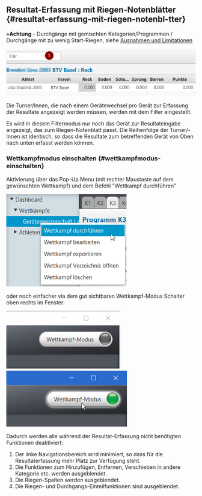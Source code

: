 ## Resultat-Erfassung mit Riegen-Notenblätter {#resultat-erfassung-mit-riegen-notenbl-tter}

»**Achtung** - Durchgänge mit gemischten Kategorien/Programmen / Durchgänge mit zu wenig Start-Riegen,
siehe [Ausnahmen und Limitationen](../wettkampf-vorbereitung/riegeneinteilung_erstellen.md#ausnahmen-limitationen)

![](/assets/erfassung-nach-notenblatt.png)

Die Turner/Innen, die nach einem Gerätewechsel pro Gerät zur Erfassung der Resultate angezeigt werden müssen, werden mit dem Filter eingestellt.

Es wird in diesem Filtermodus nur noch das Gerät zur Resultateingabe angezeigt, das zum Riegen-Notenblatt passt. Die Reihenfolge der Turner/-Innen ist identisch, so dass die Resultate zum betreffenden Gerät von Oben nach unten erfasst werden können.

### Wettkampfmodus einschalten {#wettkampfmodus-einschalten}

Aktivierung über das Pop-Up Menu (mit rechter Maustaste auf dem gewünschten Wettkampf) und dem Befehl &quot;Wettkampf durchführen&quot;

![](/assets/wettkampfmodus1.png)

oder noch einfacher via dem gut sichtbaren Wettkampf-Modus Schalter oben rechts im Fenster:

![](/assets/wettkampfmodus2-1.png)![](/assets/wettkampfmodus2-2.png)

Dadurch werden alle während der Resultat-Erfassung nicht benötigten Funktionen deaktiviert:

1.  Der linke Navigationsbereich wird minimiert, so dass für die Resultaterfassung mehr Platz zur Verfügung steht.
2.  Die Funktionen zum Hinzufügen, Entfernen, Verschieben in andere Kategorie etc. werden ausgeblendet.
3.  Die Riegen-Spalten werden ausgeblendet.
4.  Die Riegen- und Durchgangs-Einteilfunktionen sind ausgeblendet.